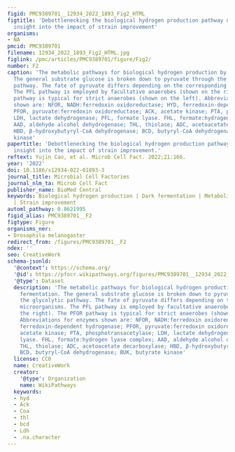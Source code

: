 ```yaml
---
figid: PMC9389701__12934_2022_1893_Fig2_HTML
figtitle: 'Debottlenecking the biological hydrogen production pathway of dark fermentation:
  insight into the impact of strain improvement'
organisms:
- NA
pmcid: PMC9389701
filename: 12934_2022_1893_Fig2_HTML.jpg
figlink: /pmc/articles/PMC9389701/figure/Fig2/
number: F2
caption: 'The metabolic pathways for biological hydrogen production by dark fermentation.
  The general substrate glucose is broken down to pyruvate through the glycolytic
  pathway. The fate of pyruvate differs depending on the corresponding microorganisms.
  The PFL pathway is employed by facultative anaerobes (shown on the right). The PFOR
  pathway is typical for strict anaerobes (shown on the left). Abbreviations for enzymes
  shown are: NFOR, NADH:ferredoxin oxidoreductase; HYD, ferredoxin-dependent hydrogenase;
  PFOR, pyruvate:ferredoxin oxidoreductase; ACK, acetate kinase; PTA, phosphotransacetylase;
  LDH, lactate dehydrogenase; PFL, formate lyase. FHL, formate:hydrogen lyase complex;
  AAD, aldehyde alcohol dehydrogenase; THL, thiolase; ADC, acetoacetate decarboxylase;
  HBD, β-hydroxybutyryl-CoA dehydrogenase; BCD, butyryl-CoA dehydrogenase; BUK, butyrate
  kinase'
papertitle: 'Debottlenecking the biological hydrogen production pathway of dark fermentation:
  insight into the impact of strain improvement.'
reftext: Yujin Cao, et al. Microb Cell Fact. 2022;21:166.
year: '2022'
doi: 10.1186/s12934-022-01893-3
journal_title: Microbial Cell Factories
journal_nlm_ta: Microb Cell Fact
publisher_name: BioMed Central
keywords: Biological hydrogen production | Dark fermentation | Metabolic engineering
  | Strain improvement
automl_pathway: 0.8621995
figid_alias: PMC9389701__F2
figtype: Figure
organisms_ner:
- Drosophila melanogaster
redirect_from: /figures/PMC9389701__F2
ndex: ''
seo: CreativeWork
schema-jsonld:
  '@context': https://schema.org/
  '@id': https://pfocr.wikipathways.org/figures/PMC9389701__12934_2022_1893_Fig2_HTML.html
  '@type': Dataset
  description: 'The metabolic pathways for biological hydrogen production by dark
    fermentation. The general substrate glucose is broken down to pyruvate through
    the glycolytic pathway. The fate of pyruvate differs depending on the corresponding
    microorganisms. The PFL pathway is employed by facultative anaerobes (shown on
    the right). The PFOR pathway is typical for strict anaerobes (shown on the left).
    Abbreviations for enzymes shown are: NFOR, NADH:ferredoxin oxidoreductase; HYD,
    ferredoxin-dependent hydrogenase; PFOR, pyruvate:ferredoxin oxidoreductase; ACK,
    acetate kinase; PTA, phosphotransacetylase; LDH, lactate dehydrogenase; PFL, formate
    lyase. FHL, formate:hydrogen lyase complex; AAD, aldehyde alcohol dehydrogenase;
    THL, thiolase; ADC, acetoacetate decarboxylase; HBD, β-hydroxybutyryl-CoA dehydrogenase;
    BCD, butyryl-CoA dehydrogenase; BUK, butyrate kinase'
  license: CC0
  name: CreativeWork
  creator:
    '@type': Organization
    name: WikiPathways
  keywords:
  - hyd
  - Ack
  - Coa
  - thl
  - bcd
  - Ldh
  - .na.character
---
```

